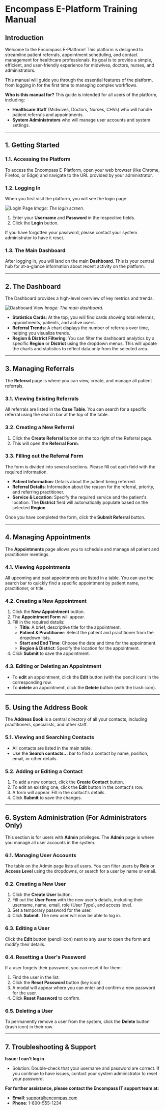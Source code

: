 # Encompass E-Platform Training Manual

## Introduction

Welcome to the Encompass E-Platform! This platform is designed to streamline patient referrals, appointment scheduling, and contact management for healthcare professionals. Its goal is to provide a simple, efficient, and user-friendly experience for midwives, doctors, nurses, and administrators.

This manual will guide you through the essential features of the platform, from logging in for the first time to managing complex workflows.

**Who is this manual for?**
This guide is intended for all users of the platform, including:
-   **Healthcare Staff** (Midwives, Doctors, Nurses, CHVs) who will handle patient referrals and appointments.
-   **System Administrators** who will manage user accounts and system settings.

---

## 1. Getting Started

### 1.1. Accessing the Platform
To access the Encompass E-Platform, open your web browser (like Chrome, Firefox, or Edge) and navigate to the URL provided by your administrator.

### 1.2. Logging In
When you first visit the platform, you will see the login page.

![Login Page](https://i.imgur.com/your-login-page-screenshot.png)
*Image: The login screen.*

1.  Enter your **Username** and **Password** in the respective fields.
2.  Click the **Login** button.

If you have forgotten your password, please contact your system administrator to have it reset.

### 1.3. The Main Dashboard
After logging in, you will land on the main **Dashboard**. This is your central hub for at-a-glance information about recent activity on the platform.

---

## 2. The Dashboard

The Dashboard provides a high-level overview of key metrics and trends.

![Dashboard View](https://i.imgur.com/your-dashboard-screenshot.png)
*Image: The main dashboard.*

-   **Statistics Cards**: At the top, you will find cards showing total referrals, appointments, patients, and active users.
-   **Referral Trends**: A chart displays the number of referrals over time, helping you visualize trends.
-   **Region & District Filtering**: You can filter the dashboard analytics by a specific **Region** or **District** using the dropdown menus. This will update the charts and statistics to reflect data only from the selected area.

---

## 3. Managing Referrals

The **Referral** page is where you can view, create, and manage all patient referrals.

### 3.1. Viewing Existing Referrals
All referrals are listed in the **Case Table**. You can search for a specific referral using the search bar at the top of the table.

### 3.2. Creating a New Referral
1.  Click the **Create Referral** button on the top right of the Referral page.
2.  This will open the **Referral Form**.

### 3.3. Filling out the Referral Form
The form is divided into several sections. Please fill out each field with the required information.

-   **Patient Information**: Details about the patient being referred.
-   **Referral Details**: Information about the reason for the referral, priority, and referring practitioner.
-   **Service & Location**: Specify the required service and the patient's location. The **District** field will automatically populate based on the selected **Region**.

Once you have completed the form, click the **Submit Referral** button.

---

## 4. Managing Appointments

The **Appointments** page allows you to schedule and manage all patient and practitioner meetings.

### 4.1. Viewing Appointments
All upcoming and past appointments are listed in a table. You can use the search bar to quickly find a specific appointment by patient name, practitioner, or title.

### 4.2. Creating a New Appointment
1.  Click the **New Appointment** button.
2.  The **Appointment Form** will appear.
3.  Fill in the required details:
    -   **Title**: A brief, descriptive title for the appointment.
    -   **Patient & Practitioner**: Select the patient and practitioner from the dropdown lists.
    -   **Start and End Time**: Choose the date and time for the appointment.
    -   **Region & District**: Specify the location for the appointment.
4.  Click **Submit** to save the appointment.

### 4.3. Editing or Deleting an Appointment
-   To **edit** an appointment, click the **Edit** button (with the pencil icon) in the corresponding row.
-   To **delete** an appointment, click the **Delete** button (with the trash icon).

---

## 5. Using the Address Book

The **Address Book** is a central directory of all your contacts, including practitioners, specialists, and other staff.

### 5.1. Viewing and Searching Contacts
-   All contacts are listed in the main table.
-   Use the **Search contacts...** bar to find a contact by name, position, email, or other details.

### 5.2. Adding or Editing a Contact
1.  To add a new contact, click the **Create Contact** button.
2.  To edit an existing one, click the **Edit** button in the contact's row.
3.  A form will appear. Fill in the contact's details.
4.  Click **Submit** to save the changes.

---

## 6. System Administration (For Administrators Only)

This section is for users with **Admin** privileges. The **Admin** page is where you manage all user accounts in the system.

### 6.1. Managing User Accounts
The table on the Admin page lists all users. You can filter users by **Role** or **Access Level** using the dropdowns, or search for a user by name or email.

### 6.2. Creating a New User
1.  Click the **Create User** button.
2.  Fill out the **User Form** with the new user's details, including their username, name, email, role (User Type), and access level.
3.  Set a temporary password for the user.
4.  Click **Submit**. The new user will now be able to log in.

### 6.3. Editing a User
Click the **Edit** button (pencil icon) next to any user to open the form and modify their details.

### 6.4. Resetting a User's Password
If a user forgets their password, you can reset it for them:
1.  Find the user in the list.
2.  Click the **Reset Password** button (key icon).
3.  A modal will appear where you can enter and confirm a new password for the user.
4.  Click **Reset Password** to confirm.

### 6.5. Deleting a User
To permanently remove a user from the system, click the **Delete** button (trash icon) in their row.

---

## 7. Troubleshooting & Support

**Issue: I can't log in.**
-   Solution: Double-check that your username and password are correct. If you continue to have issues, contact your system administrator to reset your password.

**For further assistance, please contact the Encompass IT support team at:**
-   **Email**: support@encompas.com
-   **Phone**: 1-800-555-1234
